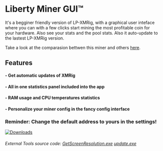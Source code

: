 # Liberty Miner GUI™

It's a begginer friendly version of LP-XMRig, with a graphical user inteface where you can with a few clicks start mining the most profitable coin for your hardware. Also see your stats and the pool stats. Also it auto-update to the lastest LP-XMRig version.

Take a look at the comparasion bettwen this miner and others [here](https://help.liberty-pool.com/downloads/). 

## Features
#### - Get automatic updates of XMRig
#### -  All in one statistics panel included into the app
#### -  RAM usage and CPU temperatures statistics
#### -  Personalize your miner config in the fancy config interface 

### Reminder: Change the default address to yours in the settings!

[![Downloads](https://img.shields.io/github/downloads/liberty-pool/Liberty-Miner-GUI/total.svg)](https://GitHub.com/liberty-pool/Liberty-Miner-GUIreleases/)

###### External Tools source code: [GetScreenResolution.exe](https://github.com/MRMATRIX3000/GetScreenResolution) [update.exe](https://github.com/MRMATRIX3000/LP-Updater)
